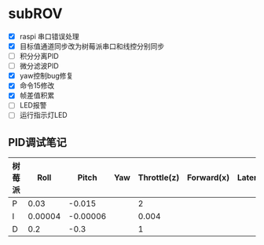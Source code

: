 # subROV

- [x] raspi 串口错误处理
- [x] 目标值通道同步改为树莓派串口和线控分别同步
- [ ] 积分分离PID
- [ ] 微分滤波PID
- [x] yaw控制bug修复
- [x] 命令15修改
- [x] 帧差值积累
- [ ] LED报警
- [ ] 运行指示灯LED

## PID调试笔记

| 树莓派 | Roll    | Pitch    | Yaw  | Throttle(z) | Forward(x) | Lateral(y) |
| ------ | ------- | -------- | ---- | ----------- | ---------- | ---------- |
| P      | 0.03    | -0.015   |      | 2           |            |            |
| I      | 0.00004 | -0.00006 |      | 0.004       |            |            |
| D      | 0.2     | -0.3     |      | 1           |            |            |

 

 
